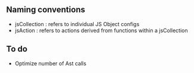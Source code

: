 ## Naming conventions

- jsCollection : refers to individual JS Object configs
- jsAction : refers to actions derived from functions within a jsCollection


## To do

- Optimize number of Ast calls
